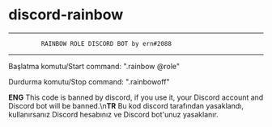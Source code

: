 # discord-rainbow

------------------------------------------------------------------------

             RAINBOW ROLE DISCORD BOT by ern#2088

------------------------------------------------------------------------

Başlatma komutu/Start command: ".rainbow @role"

Durdurma komutu/Stop command: ".rainbowoff"

**ENG** This code is banned by discord, if you use it, your Discord account and Discord bot will be banned.\n**TR** Bu kod discord tarafından yasaklandı, kullanırsanız Discord hesabınız ve Discord bot'unuz yasaklanır.
